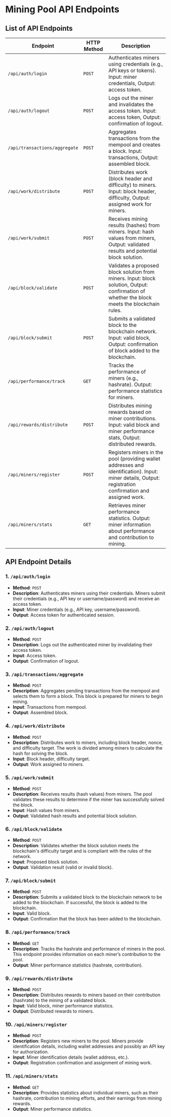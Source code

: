 # Mining Pool API Endpoints

## List of API Endpoints

| **Endpoint**                     | **HTTP Method**  | **Description**                                                                                                                                                  |
|-----------------------------------|------------------|------------------------------------------------------------------------------------------------------------------------------------------------------------------|
| `/api/auth/login`                 | `POST`           | Authenticates miners using credentials (e.g., API keys or tokens). Input: miner credentials, Output: access token.                                                |
| `/api/auth/logout`                | `POST`           | Logs out the miner and invalidates the access token. Input: access token, Output: confirmation of logout.                                                         |
| `/api/transactions/aggregate`     | `POST`           | Aggregates transactions from the mempool and creates a block. Input: transactions, Output: assembled block.                                                       |
| `/api/work/distribute`            | `POST`           | Distributes work (block header and difficulty) to miners. Input: block header, difficulty, Output: assigned work for miners.                                       |
| `/api/work/submit`                | `POST`           | Receives mining results (hashes) from miners. Input: hash values from miners, Output: validated results and potential block solution.                              |
| `/api/block/validate`             | `POST`           | Validates a proposed block solution from miners. Input: block solution, Output: confirmation of whether the block meets the blockchain rules.                      |
| `/api/block/submit`               | `POST`           | Submits a validated block to the blockchain network. Input: valid block, Output: confirmation of block added to the blockchain.                                    |
| `/api/performance/track`          | `GET`            | Tracks the performance of miners (e.g., hashrate). Output: performance statistics for miners.                                                                     |
| `/api/rewards/distribute`         | `POST`           | Distributes mining rewards based on miner contributions. Input: valid block and miner performance stats, Output: distributed rewards.                              |
| `/api/miners/register`            | `POST`           | Registers miners in the pool (providing wallet addresses and identification). Input: miner details, Output: registration confirmation and assigned work.           |
| `/api/miners/stats`               | `GET`            | Retrieves miner performance statistics. Output: miner information about performance and contribution to mining.                                                   |

## API Endpoint Details

### 1. `/api/auth/login`
- **Method**: `POST`
- **Description**: Authenticates miners using their credentials. Miners submit their credentials (e.g., API key or username/password) and receive an access token.
- **Input**: Miner credentials (e.g., API key, username/password).
- **Output**: Access token for authenticated session.

### 2. `/api/auth/logout`
- **Method**: `POST`
- **Description**: Logs out the authenticated miner by invalidating their access token.
- **Input**: Access token.
- **Output**: Confirmation of logout.

### 3. `/api/transactions/aggregate`
- **Method**: `POST`
- **Description**: Aggregates pending transactions from the mempool and selects them to form a block. This block is prepared for miners to begin mining.
- **Input**: Transactions from mempool.
- **Output**: Assembled block.

### 4. `/api/work/distribute`
- **Method**: `POST`
- **Description**: Distributes work to miners, including block header, nonce, and difficulty target. The work is divided among miners to calculate the hash for solving the block.
- **Input**: Block header, difficulty target.
- **Output**: Work assigned to miners.

### 5. `/api/work/submit`
- **Method**: `POST`
- **Description**: Receives results (hash values) from miners. The pool validates these results to determine if the miner has successfully solved the block.
- **Input**: Hash values from miners.
- **Output**: Validated hash results and potential block solution.

### 6. `/api/block/validate`
- **Method**: `POST`
- **Description**: Validates whether the block solution meets the blockchain's difficulty target and is compliant with the rules of the network.
- **Input**: Proposed block solution.
- **Output**: Validation result (valid or invalid block).

### 7. `/api/block/submit`
- **Method**: `POST`
- **Description**: Submits a validated block to the blockchain network to be added to the blockchain. If successful, the block is added to the blockchain.
- **Input**: Valid block.
- **Output**: Confirmation that the block has been added to the blockchain.

### 8. `/api/performance/track`
- **Method**: `GET`
- **Description**: Tracks the hashrate and performance of miners in the pool. This endpoint provides information on each miner’s contribution to the pool.
- **Output**: Miner performance statistics (hashrate, contribution).

### 9. `/api/rewards/distribute`
- **Method**: `POST`
- **Description**: Distributes rewards to miners based on their contribution (hashrate) to the mining of a validated block.
- **Input**: Valid block, miner performance statistics.
- **Output**: Distributed rewards to miners.

### 10. `/api/miners/register`
- **Method**: `POST`
- **Description**: Registers new miners to the pool. Miners provide identification details, including wallet addresses and possibly an API key for authorization.
- **Input**: Miner identification details (wallet address, etc.).
- **Output**: Registration confirmation and assignment of mining work.

### 11. `/api/miners/stats`
- **Method**: `GET`
- **Description**: Provides statistics about individual miners, such as their hashrate, contribution to mining efforts, and their earnings from mining rewards.
- **Output**: Miner performance statistics.

